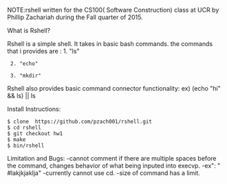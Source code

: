 NOTE:rshell written for the CS100( Software Construction) class  at UCR by Phillip Zachariah during the Fall quarter of 2015.

What is Rshell?


 Rshell is a simple shell. It takes in basic bash commands.
 the commands that i provides are :
     1. "ls"

     2. "echo"

     3. "mkdir"

 Rshell also provides basic command connector functionality:
     ex) (echo "hi" &&  ls) || ls

Install Instructions: 

    $ clone  https://github.com/pzach001/rshell.git
    $ cd rshell
    $ git checkout hw1
    $ make
    $ bin/rshell


Limitation and Bugs: 
    -cannot comment if there are multiple spaces before the command, changes behavior of what being inputed into execvp.
    -ex": "     #lakjkjaklja"
    -currently cannot use cd. 
    -size of command has a limit.
